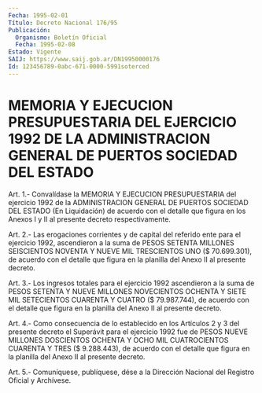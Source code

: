 ```yaml
---
Fecha: 1995-02-01
Título: Decreto Nacional 176/95
Publicación:
  Organismo: Boletín Oficial
  Fecha: 1995-02-08
Estado: Vigente
SAIJ: https://www.saij.gob.ar/DN19950000176
Id: 123456789-0abc-671-0000-5991soterced
---
```

# MEMORIA Y EJECUCION PRESUPUESTARIA DEL EJERCICIO 1992 DE LA ADMINISTRACION GENERAL DE PUERTOS SOCIEDAD DEL ESTADO

<a id="1"></a>
Art. 1.- Convalídase la MEMORIA Y EJECUCION PRESUPUESTARIA del ejercicio  1992  de  la  ADMINISTRACION GENERAL DE PUERTOS SOCIEDAD DEL ESTADO (En Liquidación)  de  acuerdo  con el detalle que figura en   los  Anexos  I  y  II  al  presente  decreto  respectivamente.

<a id="2"></a>
Art.  2.- Las erogaciones corrientes y de capital del referido ente para el  ejercicio  1992,  ascendieron  a  la  suma  de  PESOS SETENTA  MILLONES  SEISCIENTOS NOVENTA Y NUEVE MIL TRESCIENTOS UNO ($  70.699.301),  de acuerdo  con  el  detalle  que  figura  en  la planilla del Anexo II al presente decreto.

<a id="3"></a>
Art. 3.- Los ingresos totales para el ejercicio 1992 ascendieron a la suma de PESOS SETENTA Y NUEVE MILLONES NOVECIENTOS  OCHENTA  Y SIETE MIL SETECIENTOS CUARENTA Y CUATRO  ($ 79.987.744), de acuerdo  con  el  detalle que figura en la planilla del Anexo II al presente decreto.

<a id="4"></a>
Art. 4.- Como consecuencia de lo establecido en los Artículos 2 y 3  del  presente  decreto el Superávit para el ejercicio 1992 fue de PESOS NUEVE MILLONES DOSCIENTOS OCHENTA Y OCHO MIL CUATROCIENTOS CUARENTA  Y  TRES  ($  9.288.443),  de acuerdo con el detalle  que  figura  en  la  planilla  del  Anexo  II  al presente decreto.

<a id="5"></a>
Art. 5.- Comuníquese, publíquese, dése a la Dirección Nacional del Registro Oficial y Archívese.